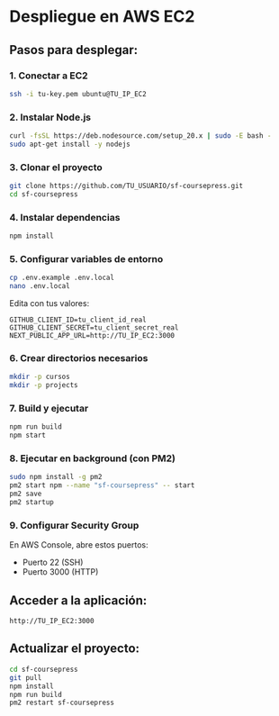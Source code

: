 # Despliegue en AWS EC2

## Pasos para desplegar:

### 1. Conectar a EC2
```bash
ssh -i tu-key.pem ubuntu@TU_IP_EC2
```

### 2. Instalar Node.js
```bash
curl -fsSL https://deb.nodesource.com/setup_20.x | sudo -E bash -
sudo apt-get install -y nodejs
```

### 3. Clonar el proyecto
```bash
git clone https://github.com/TU_USUARIO/sf-coursepress.git
cd sf-coursepress
```

### 4. Instalar dependencias
```bash
npm install
```

### 5. Configurar variables de entorno
```bash
cp .env.example .env.local
nano .env.local
```

Edita con tus valores:
```env
GITHUB_CLIENT_ID=tu_client_id_real
GITHUB_CLIENT_SECRET=tu_client_secret_real
NEXT_PUBLIC_APP_URL=http://TU_IP_EC2:3000
```

### 6. Crear directorios necesarios
```bash
mkdir -p cursos
mkdir -p projects
```

### 7. Build y ejecutar
```bash
npm run build
npm start
```

### 8. Ejecutar en background (con PM2)
```bash
sudo npm install -g pm2
pm2 start npm --name "sf-coursepress" -- start
pm2 save
pm2 startup
```

### 9. Configurar Security Group
En AWS Console, abre estos puertos:
- Puerto 22 (SSH)
- Puerto 3000 (HTTP)

## Acceder a la aplicación:
```
http://TU_IP_EC2:3000
```

## Actualizar el proyecto:
```bash
cd sf-coursepress
git pull
npm install
npm run build
pm2 restart sf-coursepress
```
